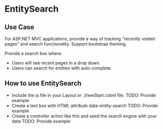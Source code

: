 # EntitySearch

## Use Case

For ASP.NET MVC applications, provide a way of tracking "recently visited pages" and search functionality.  Support bootstrap theming.

Provide a search box where:
* Users will see recent pages in a drop down.
* Users can search for entities with auto-complete.

## How to use EntitySearch

* Include the js file in your Layout or _ViewStart.cstml file.
	TODO: Provide example
* Create a text box with HTML attribute data-entity-search
	TODO: Provide example
* Create a controller action like this and seed the search engine with your data
	TODO: Provide example


